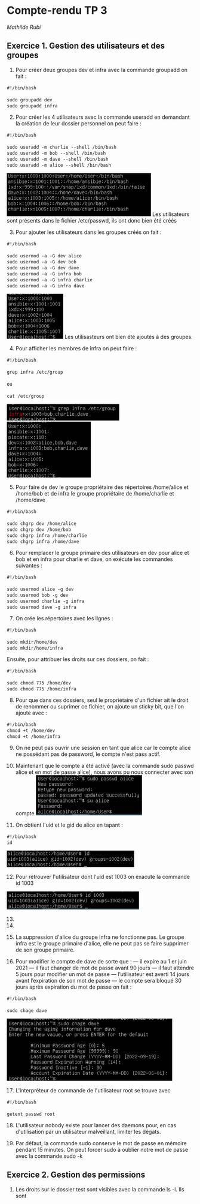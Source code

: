 # Compte-rendu TP 3
*Mathilde Rubi*

## Exercice 1. Gestion des utilisateurs et des groupes

1. Pour créer deux groupes dev et infra avec la commande groupadd on fait :
```
#!/bin/bash

sudo groupadd dev
sudo groupadd infra

```
2. Pour créer les 4 utilisateurs avec la commande useradd en demandant la création de leur dossier personnel on peut faire :
```
#!/bin/bash

sudo useradd -m charlie --shell /bin/bash
sudo useradd -m bob --shell /bin/bash
sudo useradd -m dave --shell /bin/bash
sudo useradd -m alice --shell /bin/bash

```
![image1](image/image1.png)
Les utilisateurs sont présents dans le fichier /etc/passwd, ils ont donc bien été créés

3. Pour ajouter les utilisateurs dans les groupes créés on fait :
```
#!/bin/bash

sudo usermod -a -G dev alice
sudo usermod -a -G dev bob
sudo usermod -a -G dev dave
sudo usermod -a -G infra bob
sudo usermod -a -G infra charlie
sudo usermod -a -G infra dave
```
![image2](image/image2.png)
Les utilisasteurs ont bien été ajoutés à des groupes.

4. Pour afficher les membres de infra on peut faire :
```
#!/bin/bash

grep infra /etc/group

ou

cat /etc/group

```
![image3](image/image3.png)
![image4](image/image4.png)

5. Pour faire de dev le groupe propriétaire des répertoires /home/alice et /home/bob et de infra le groupe propriétaire de /home/charlie et /home/dave

```
#!/bin/bash

sudo chgrp dev /home/alice
sudo chgrp dev /home/bob
sudo chgrp infra /home/charlie
sudo chgrp infra /home/dave
```

6. Pour remplacer le groupe primaire des utilisateurs en dev pour alice et bob et en infra pour charlie et dave, on exécute les commandes suivantes :

```
#!/bin/bash

sudo usermod alice -g dev
sudo usermod bob -g dev
sudo usermod charlie -g infra
sudo usermod dave -g infra
```

7. On crée les répertoires avec les lignes :
```
#!/bin/bash

sudo mkdir/home/dev
sudo mkdir/home/infra
```
Ensuite, pour attribuer les droits sur ces dossiers, on fait :
```
#!/bin/bash

sudo chmod 775 /home/dev
sudo chmod 775 /home/infra
```

8. Pour que dans ces dossiers, seul le propriétaire d'un fichier ait le droit de renommer ou suprimer ce fichier, on ajoute un sticky bit, que l'on ajoute avec :
```
#!/bin/bash
chmod +t /home/dev
chmod +t /home/infra
```

9. On ne peut pas ouvrir une session en tant que alice car le compte alice ne possédant pas de password, le compte n'est pass actif.

10. Maintenant que le compte a été activé (avec la commande sudo passwd alice et en mot de passe alice), nous avons pu nous connecter avec son compte
![image5](image/image5.png)

11. On obtient l'uid et le gid de alice en tapant :
```
#!/bin/bash
id
```
![image6](image/image6.png)

12. Pour retrouver l'utilisateur dont l'uid est 1003 on exacute la commande id 1003

![image7](image/image7.png)

13. 

14.

15. La suppression d'alice du groupe infra ne fonctionne pas. Le groupe infra est le groupe primaire d'alice, elle ne peut pas se faire supprimer de son groupe primaire.

16. Pour modifier le compte de dave de sorte que : 
— il expire au 1
er juin 2021
— il faut changer de mot de passe avant 90 jours
— il faut attendre 5 jours pour modifier un mot de passe
— l’utilisateur est averti 14 jours avant l’expiration de son mot de passe
— le compte sera bloqué 30 jours après expiration du mot de passe
on fait :

```
#!/bin/bash

sudo chage dave

```
![image](image/image8.png)

17. L'interpréteur de commande de l'utilisateur root se trouve avec 
```
#!/bin/bash

getent passwd root
```

18. L'utilisateur nobody existe pour lancer des daemons pour, en cas d'utilisation par un utilisateur malveillant, limiter les dégats.

19. Par défaut, la commande sudo conserve le mot de passe en mémoire pendant 15 minutes. On peut forcer sudo à oublier notre mot de passe avec la commande sudo -k

## Exercice 2. Gestion des permissions

1. Les droits sur le dossier test sont visibles avec la commande ls -l. Ils sont 
